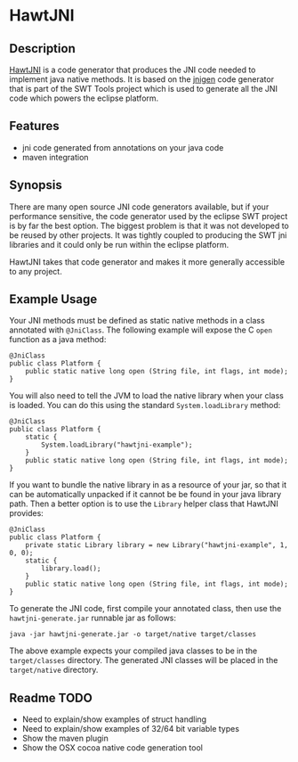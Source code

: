 HawtJNI
==========

Description
-----------

[HawtJNI][1] is a code generator that produces the JNI code needed to implement java native methods.  It is based on the [jnigen][2] code generator that is part of the SWT Tools 
project which is used to generate all the JNI code which powers the eclipse platform.


Features
--------

* jni code generated from annotations on your java code
* maven integration

Synopsis
--------

There are many open source JNI code generators available, but if your performance sensitive,
the code generator used by the eclipse SWT project is by far the best option.  The biggest 
problem is that it was not developed to be reused by other projects.  It was tightly coupled
to producing the SWT jni libraries and it could only be run within the eclipse platform.

HawtJNI takes that code generator and makes it more generally accessible to any project.

Example Usage
-------------

Your JNI methods must be defined as static native methods in a class annotated with `@JniClass`.  The following example will expose the C `open` function as a java 
method:

    @JniClass
    public class Platform {
        public static native long open (String file, int flags, int mode);
    }
    
You will also need to tell the JVM to load the native library when your class is loaded.  You can do this using the standard `System.loadLibrary` method:

    @JniClass
    public class Platform {
        static {
            System.loadLibrary("hawtjni-example");
        }
        public static native long open (String file, int flags, int mode);
    }
    
If you want to bundle the native library in as a resource of your jar, so that 
it can be automatically unpacked if it cannot be be found in your java 
library path.  Then a better option is to use the `Library` helper class 
that HawtJNI provides:

    @JniClass
    public class Platform {
        private static Library library = new Library("hawtjni-example", 1, 0, 0);
      	static {
      	    library.load();
      	}
        public static native long open (String file, int flags, int mode);
    }
    
To generate the JNI code, first compile your annotated class, then use the 
`hawtjni-generate.jar` runnable jar as follows:

    java -jar hawtjni-generate.jar -o target/native target/classes
    
The above example expects your compiled java classes to be in the `target/classes`
directory.  The generated JNI classes will be placed in the `target/native` directory.

Readme TODO
-----------

* Need to explain/show examples of struct handling
* Need to explain/show examples of 32/64 bit variable types
* Show the maven plugin
* Show the OSX cocoa native code generation tool

[1]: http://github.com/chirino/mvnplugins/tree/master/hawtjni "HawtJNI"
[2]: http://www.eclipse.org/swt/jnigen.php
